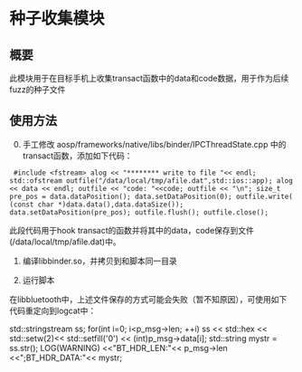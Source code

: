 # 种子收集模块

## 概要
此模块用于在目标手机上收集transact函数中的data和code数据，用于作为后续fuzz的种子文件

## 使用方法

0. 手工修改 aosp/frameworks/native/libs/binder/IPCThreadState.cpp 中的transact函数，添加如下代码：

`
#include <fstream>
alog << "******** write to file "<< endl;
std::ofstream outfile("/data/local/tmp/afile.dat",std::ios::app);
alog << data << endl;
outfile << "code: "<<code;
outfile << "\n";
size_t pre_pos = data.dataPosition();
data.setDataPosition(0);
outfile.write( (const char *)data.data(),data.dataSize());
data.setDataPosition(pre_pos);
outfile.flush();
outfile.close();`

此段代码用于hook transact的函数并将其中的data，code保存到文件(/data/local/tmp/afile.dat)中。

1. 编译libbinder.so，并拷贝到和脚本同一目录

2. 运行脚本


在libbluetooth中，上述文件保存的方式可能会失败（暂不知原因），可使用如下代码重定向到logcat中：

std::stringstream ss;
  for(int i=0; i<p_msg->len; ++i)
      ss << std::hex << std::setw(2)<< std::setfill('0') << (int)p_msg->data[i];
  std::string mystr = ss.str();
  LOG(WARNING) <<"BT_HDR_LEN:"<< p_msg->len <<";BT_HDR_DATA:"<< mystr;

